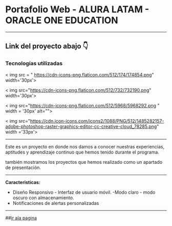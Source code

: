 # Portafolio Web - ALURA LATAM - ORACLE ONE EDUCATION 
---
Link del proyecto abajo 👇
---
### Tecnologías utilizadas

< img  src = " https://cdn-icons-png.flaticon.com/512/174/174854.png"  width='30px'>

< img  src="https://cdn-icons-png.flaticon.com/512/732/732190.png"  width='30px'>


< img  src="https://cdn-icons-png.flaticon.com/512/5968/5968292.png "  width = '30px'  alt="">


< img  src="https://cdn.icon-icons.com/icons2/1088/PNG/512/1485282157-adobe-photoshop-raster-graphics-editor-cc-creative-cloud_78285.png"  width ='33px'>

---

Este es un proyecto en donde nos damos a conocer nuestras experiencias, aptitudes y aprendizaje continuo que hemos tenido durante el programa.

también mostramos los proyectos que hemos realizado como un apartado de presentación.

---

**Caracteristicas:**
- Diseño Responsivo - Interfaz de usuario  móvil. 
-Modo claro - modo oscuro con almacenamiento.
- Notificaciones de alertas personalizadas 

---
##[ir ala pagina](https://fanerstder.github.io/Portafolio-desarrollador-web/)